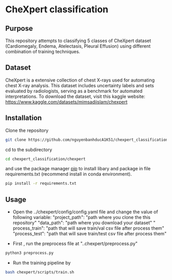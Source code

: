 
# CheXpert classification

## Purpose
This repository attempts to classifying 5 classes of CheXpert dataset (Cardiomegaly, Endema, Atelectasis, Pleural Effusion) using different combination of training techniques.
## Dataset
CheXpert is a extensive collection of chest X-rays used for automating chest X-ray analysis. This dataset includes uncertainty labels and sets evaluated by radiologists, serving as a benchmark for automated interpretations.
To download the dataset, visit this kaggle website: https://www.kaggle.com/datasets/mimsadiislam/chexpert
## Installation
Clone the repository
```bash
git clone https://github.com/nguyenbanhducA1K51/chexpert_classification.git
```
cd to the subdirectory 
```bash
cd chexpert_classification/chexpert
```

and use the package manager [pip](https://pip.pypa.io/en/stable/) to install libary and package in file requirements.txt (recommend install in conda environment).

```bash
pip install -r requirements.txt
```

## Usage

- Open the ../chexpert/config/config.yaml file and change the value of following variable:
"project_path": "path where you clone the this repository"
"data_path": "path where you download your dataset"
" process_train": "path that will save train/val  csv file after process them"
 "process_test": "path that will save train/test csv file after process them"

- First , run the preprocess file at "..chexpert/preprocess.py" 
```bash
python3 preprocess.py
```

- Run the training pipeline by
```bash
bash chexpert/scripts/train.sh
```



